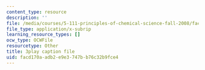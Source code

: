 ```yaml
---
content_type: resource
description: ''
file: /media/courses/5-111-principles-of-chemical-science-fall-2008/facd170aadb2e9e3747bb76c32b9fce4_TgbFcaozNzs.srt
file_type: application/x-subrip
learning_resource_types: []
ocw_type: OCWFile
resourcetype: Other
title: 3play caption file
uid: facd170a-adb2-e9e3-747b-b76c32b9fce4
---
```

